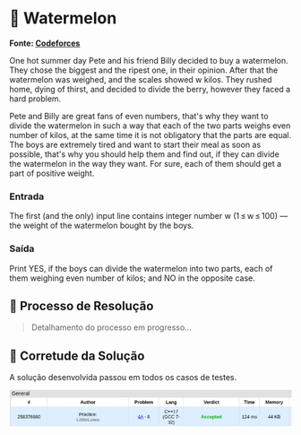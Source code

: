 
# 🍉 Watermelon

**Fonte: [Codeforces](https://codeforces.com/problemset/problem/4/A)**

One hot summer day Pete and his friend Billy decided to buy a watermelon. They chose the biggest and the ripest one, in their opinion. After that the watermelon was weighed, and the scales showed w kilos. They rushed home, dying of thirst, and decided to divide the berry, however they faced a hard problem.

Pete and Billy are great fans of even numbers, that's why they want to divide the watermelon in such a way that each of the two parts weighs even number of kilos, at the same time it is not obligatory that the parts are equal. The boys are extremely tired and want to start their meal as soon as possible, that's why you should help them and find out, if they can divide the watermelon in the way they want. For sure, each of them should get a part of positive weight.

### Entrada
The first (and the only) input line contains integer number w (1 ≤ w ≤ 100) — the weight of the watermelon bought by the boys.


### Saída
Print YES, if the boys can divide the watermelon into two parts, each of them weighing even number of kilos; and NO in the opposite case.



## 🧩 Processo de Resolução

> Detalhamento do processo em progresso...

## 📝 Corretude da Solução

A solução desenvolvida passou em todos os casos de testes.

![Accepted](img/accepted.png)